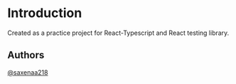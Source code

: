 # Introduction

Created as a practice project for React-Typescript and React testing library.

## Authors
[@saxenaa218](https://github.com/Saxenaa218/react-typescript)

